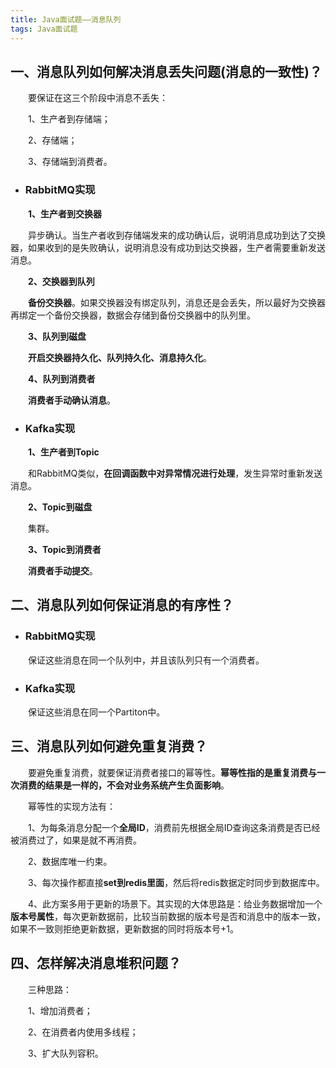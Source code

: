 ```yaml
---
title: Java面试题——消息队列
tags: Java面试题
---
```


## 一、消息队列如何解决消息丢失问题(消息的一致性)？

　　要保证在这三个阶段中消息不丢失：

　　1、生产者到存储端；

　　2、存储端；

　　3、存储端到消费者。

* ### RabbitMQ实现

　　**1、生产者到交换器**

　　异步确认。当生产者收到存储端发来的成功确认后，说明消息成功到达了交换器，如果收到的是失败确认，说明消息没有成功到达交换器，生产者需要重新发送消息。

　　**2、交换器到队列**

　　**备份交换器**。如果交换器没有绑定队列，消息还是会丢失，所以最好为交换器再绑定一个备份交换器，数据会存储到备份交换器中的队列里。

　　**3、队列到磁盘**

　　**开启交换器持久化、队列持久化、消息持久化**。

　　**4、队列到消费者**

　　**消费者手动确认消息**。

* ### Kafka实现

　　**1、生产者到Topic**

　　和RabbitMQ类似，**在回调函数中对异常情况进行处理**，发生异常时重新发送消息。

 　　**2、Topic到磁盘**

　　集群。

　　**3、Topic到消费者**

　　**消费者手动提交**。

## 二、消息队列如何保证消息的有序性？

* ### RabbitMQ实现

　　保证这些消息在同一个队列中，并且该队列只有一个消费者。

* ### Kafka实现

　　保证这些消息在同一个Partiton中。

## 三、消息队列如何避免重复消费？

　　要避免重复消费，就要保证消费者接口的幂等性。**幂等性指的是重复消费与一次消费的结果是一样的，不会对业务系统产生负面影响**。

　　幂等性的实现方法有：

　　1、为每条消息分配一个**全局ID**，消费前先根据全局ID查询这条消费是否已经被消费过了，如果是就不再消费。

　　2、数据库唯一约束。

　　3、每次操作都直接**set到redis里面**，然后将redis数据定时同步到数据库中。

　　4、此方案多用于更新的场景下。其实现的大体思路是：给业务数据增加一个**版本号属性**，每次更新数据前，比较当前数据的版本号是否和消息中的版本一致，如果不一致则拒绝更新数据，更新数据的同时将版本号+1。

## 四、怎样解决消息堆积问题？

　　三种思路：

　　1、增加消费者；

　　2、在消费者内使用多线程；

　　3、扩大队列容积。